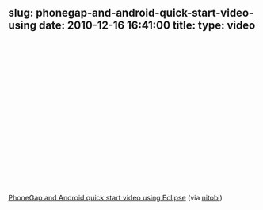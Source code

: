 slug: phonegap-and-android-quick-start-video-using
date: 2010-12-16 16:41:00
title: 
type: video
---

<object width="480" height="295"><param name="movie" value="http://www.youtube.com/v/MzcIcyBYJMA?fs=1"></param><param name="allowFullScreen" value="true"></param><param name="allowscriptaccess" value="always"></param><embed src="http://www.youtube.com/v/MzcIcyBYJMA?fs=1" type="application/x-shockwave-flash" width="480" height="295" allowscriptaccess="always" allowfullscreen="true"></embed></object>

[PhoneGap and Android quick start video using Eclipse](http://www.youtube.com/watch?v=MzcIcyBYJMA&feature=player_embedded) (via [nitobi](http://youtube.com/user/nitobi))
